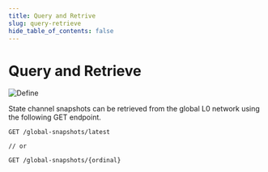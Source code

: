 ```yaml
---
title: Query and Retrive
slug: query-retrieve
hide_table_of_contents: false
---
```


# Query and Retrieve

![Define](/img/statechannels/dataflow.png)

State channel snapshots can be retrieved from the global L0 network using the following GET endpoint.
```
GET /global-snapshots/latest

// or

GET /global-snapshots/{ordinal}
```